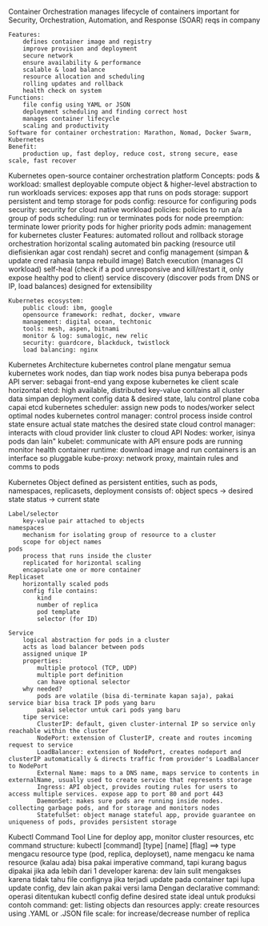 Container Orchestration
    manages lifecycle of containers
    important for Security, Orchestration, Automation, and Response (SOAR) reqs in company
    
    Features:
        defines container image and registry
        improve provision and deployment
        secure network
        ensure availability & performance
        scalable & load balance
        resource allocation and scheduling
        rolling updates and rollback
        health check on system
    Functions:
        file config using YAML or JSON
        deployment scheduling and finding correct host
        manages container lifecycle
        scaling and productivity
    Software for container orchestration: Marathon, Nomad, Docker Swarm, Kubernetes
    Benefit:
        production up, fast deploy, reduce cost, strong secure, ease scale, fast recover
    
Kubernetes
    open-source container orchestration platform
    Concepts:
        pods & workload: smallest deployable compute object & higher-level abstraction to run workloads
        services: exposes app that runs on pods
        storage: support persistent and temp storage for pods
        config: resource for configuring pods
        security: security for cloud native workload
        policies: policies to run a/a group of pods
        scheduling: run or terminates pods for node
        preemption: terminate lower priority pods for higher priority pods
        admin: management for kubernetes cluster
    Features:
        automated rollout and rollback
        storage orchestration
        horizontal scaling
        automated bin packing (resource util diefisienkan agar cost rendah)
        secret and config management (simpan & update cred rahasia tanpa rebuild image)
        Batch execution (manages CI workload)
        self-heal (check if a pod unresponsive and kill/restart it, only expose healthy pod to client)
        service discovery (discover pods from DNS or IP, load balances)
        designed for extensibility
        
    Kubernetes ecosystem:
        public cloud: ibm, google
        opensource framework: redhat, docker, vmware
        management: digital ocean, techtonic
        tools: mesh, aspen, bitnami
        monitor & log: sumalogic, new relic
        security: guardcore, blackduck, twistlock
        load balancing: nginx
        

Kubernetes Architecture
    kubernetes control plane mengatur semua kubernetes work nodes, dan tiap work nodes bisa punya beberapa pods
        API server:
            sebagai front-end yang expose kubernetes ke client
            scale horizontal
        etcd:
            high available, distributed key-value contains all cluster data
            simpan deployment config data & desired state, lalu control plane coba capai etcd
        kubernetes scheduler:
            assign new pods to nodes/worker
            select optimal nodes
        kubernetes control manager:
            control process inside control state
            ensure actual state matches the desired state
        cloud control manager:
            interacts with cloud provider
            link cluster to cloud API
    Nodes:
        worker, isinya pods dan lain"
        kubelet:
            communicate with API
            ensure pods are running
            monitor health
        container runtime:
            download image and run containers
            is an interface so pluggable
        kube-proxy:
            network proxy, maintain rules and comms to pods

Kubernetes Object
    defined as persistent entities, such as pods, namespaces, replicasets, deployment
    consists of:
        object specs -> desired state
        status -> current state
    
    Label/selector
        key-value pair attached to objects
    namespaces
        mechanism for isolating group of resource to a cluster
        scope for object names
    pods
        process that runs inside the cluster
        replicated for horizontal scaling
        encapsulate one or more container
    Replicaset
        horizontally scaled pods
        config file contains:
            kind
            number of replica
            pod template
            selector (for ID)
            
    Service
        logical abstraction for pods in a cluster
        acts as load balancer between pods
        assigned unique IP
        properties:
            multiple protocol (TCP, UDP)
            multiple port definition
            can have optional selector
        why needed?
            pods are volatile (bisa di-terminate kapan saja), pakai service biar bisa track IP pods yang baru
            pakai selector untuk cari pods yang baru
        tipe service:
            ClusterIP: default, given cluster-internal IP so service only reachable within the cluster
            NodePort: extension of ClusterIP, create and routes incoming request to service
            LoadBalancer: extension of NodePort, creates nodeport and clusterIP automatically & directs traffic from provider's LoadBalancer to NodePort
            External Name: maps to a DNS name, maps service to contents in externalName, usually used to create service that represents storage
            Ingress: API object, provides routing rules for users to access multiple services. expose app to port 80 and port 443
            DaemonSet: makes sure pods are running inside nodes. collecting garbage pods, and for storage and monitors nodes
            StatefulSet: object manage stateful app, provide guarantee on uniqueness of pods, provides persistent storage
            
Kubectl
    Command Tool Line for deploy app, monitor cluster resources, etc
    command structure: kubectl [command] [type] [name] [flag] ==> type mengacu resource type (pod, replica, deployset), name mengacu ke nama resource (kalau ada)
    bisa pakai imperative command, tapi kurang bagus dipakai jika ada lebih dari 1 developer karena:
        dev lain sulit mengakses karena tidak tahu file confignya
        jika terjadi update pada container tapi lupa update config, dev lain akan pakai versi lama
    Dengan declarative command:
        operasi ditentukan kubectl
        config define desired state
        ideal untuk produksi
        contoh command:
            get: listing objects dan resources
            apply: create resources using .YAML or .JSON file
            scale: for increase/decrease number of replica